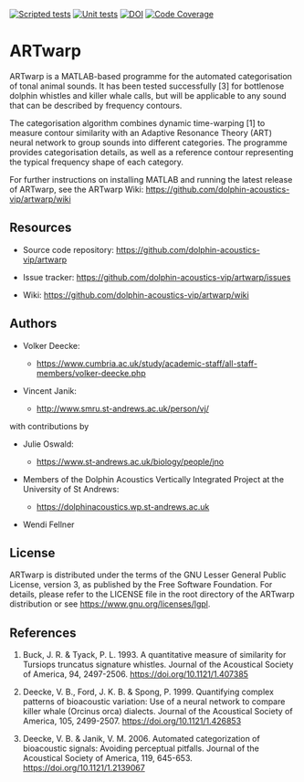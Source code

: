 [![Scripted tests](https://github.com/dolphin-acoustics-vip/artwarp/actions/workflows/CI-script.yml/badge.svg)](https://github.com/dolphin-acoustics-vip/artwarp/actions/workflows/CI-script.yml)
[![Unit tests](https://github.com/dolphin-acoustics-vip/artwarp/actions/workflows/CI-tests.yml/badge.svg)](https://github.com/dolphin-acoustics-vip/artwarp/actions/workflows/CI-tests.yml)
[![DOI](https://zenodo.org/badge/DOI/10.5281/zenodo.7713614.svg)](https://doi.org/10.5281/zenodo.7713614)
[![Code Coverage](https://codecov.io/github/dolphin-acoustics-vip/artwarp/coverage.svg?branch=main&token=)](https://codecov.io/gh/dolphin-acoustics-vip/artwarp)

# ARTwarp 

ARTwarp is a MATLAB-based programme for the automated categorisation of tonal
animal sounds. It has been tested successfully [3] for bottlenose dolphin whistles
and killer whale calls, but will be applicable to any sound that can be
described by frequency contours.

The categorisation algorithm combines dynamic time-warping [1] to measure contour 
similarity with an Adaptive Resonance Theory (ART) neural network to group sounds 
into different categories. The programme provides categorisation details, as well 
as a reference contour representing the typical frequency shape of each category.

For further instructions on installing MATLAB and running the latest release of ARTwarp, see 
the ARTwarp Wiki: https://github.com/dolphin-acoustics-vip/artwarp/wiki


## Resources

- Source code repository: https://github.com/dolphin-acoustics-vip/artwarp

- Issue tracker: https://github.com/dolphin-acoustics-vip/artwarp/issues

- Wiki: https://github.com/dolphin-acoustics-vip/artwarp/wiki


## Authors

- Volker Deecke: 
  - https://www.cumbria.ac.uk/study/academic-staff/all-staff-members/volker-deecke.php

- Vincent Janik:
  - http://www.smru.st-andrews.ac.uk/person/vj/

with contributions by

- Julie Oswald:
  - https://www.st-andrews.ac.uk/biology/people/jno

- Members of the Dolphin Acoustics Vertically Integrated Project
  at the University of St Andrews:
  - https://dolphinacoustics.wp.st-andrews.ac.uk

- Wendi Fellner


## License

ARTwarp is distributed under the terms of the GNU Lesser General Public
License, version 3, as published by the Free Software Foundation. For
details, please refer to the LICENSE file in the root directory of the
ARTwarp distribution or see https://www.gnu.org/licenses/lgpl.


## References

1. Buck, J. R. & Tyack, P. L. 1993. A quantitative measure of similarity for 
Tursiops truncatus signature whistles. Journal of the Acoustical Society of 
America, 94, 2497-2506. https://doi.org/10.1121/1.407385 

2. Deecke, V. B., Ford, J. K. B. & Spong, P. 1999. Quantifying complex patterns 
of bioacoustic variation: Use of a neural network to compare killer whale 
(Orcinus orca) dialects. Journal of the Acoustical Society of America, 105, 
2499-2507. https://doi.org/10.1121/1.426853 

3. Deecke, V. B. & Janik, V. M. 2006. Automated categorization of bioacoustic
signals: Avoiding perceptual pitfalls. Journal of the Acoustical Society of
America, 119, 645-653. https://doi.org/10.1121/1.2139067
